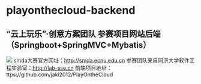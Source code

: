 # playonthecloud-backend

## “云上玩乐”·创意方案团队 参赛项目网站后端（Springboot+SpringMVC+Mybatis）
![](http://p1.bqimg.com/567571/54fe908dfc308ed9.png)
smda大赛官方网址：http://smda.ecnu.edu.cn
参赛团队来自同济大学软件工程实验室：http://lab-sse.cn
前端项目地址：ttps://github.com/jaki2012/PlayOntheCloud
